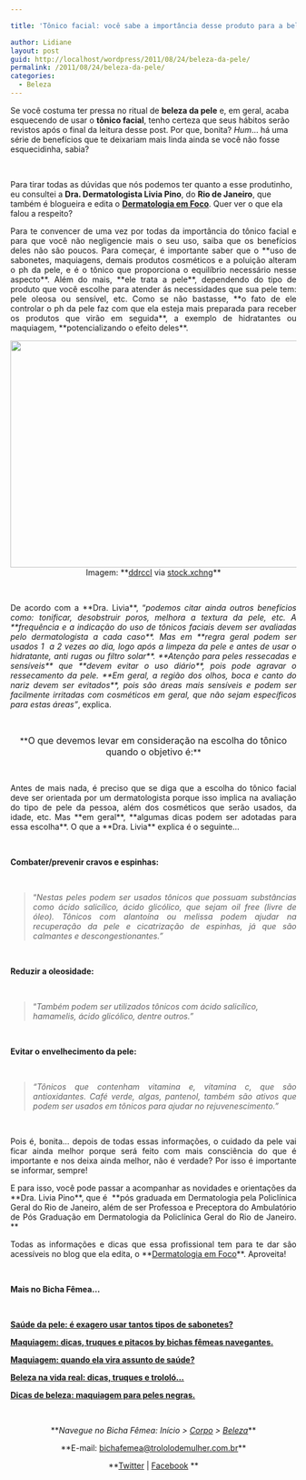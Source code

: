 ```yaml
---

title: 'Tônico facial: você sabe a importância desse produto para a beleza da pele?'

author: Lidiane
layout: post
guid: http://localhost/wordpress/2011/08/24/beleza-da-pele/
permalink: /2011/08/24/beleza-da-pele/
categories:
  - Beleza
---
```

Se você costuma ter pressa no ritual de **beleza da pele** e, em geral, acaba esquecendo de usar o **tônico facial**, tenho certeza que seus hábitos serão revistos após o final da leitura desse post. Por que, bonita? _Hum_… há uma série de benefícios que te deixariam mais linda ainda se você não fosse esquecidinha, sabia?

&nbsp;

Para tirar todas as dúvidas que nós podemos ter quanto a esse produtinho, eu consultei a **Dra. Dermatologista Livia Pino**, do **Rio de Janeiro**, que também é blogueira e edita o **<a href="http://www.dermatologiaemfoco.blogspot.com/" target="_blank">Dermatologia em Foco</a>**. Quer ver o que ela falou a respeito?

<!--more-->

<p align="justify">
  Para te convencer de uma vez por todas da importância do tônico facial e para que você não negligencie mais o seu uso, saiba que os benefícios deles não são poucos. Para começar, é importante saber que o **uso de sabonetes, maquiagens, demais produtos cosméticos e a poluição alteram o ph da pele, e é o tônico que proporciona o equilíbrio necessário nesse aspecto**. Além do mais, **ele trata a pele**, dependendo do tipo de produto que você escolhe para atender ás necessidades que sua pele tem: pele oleosa ou sensível, etc. Como se não bastasse, **o fato de ele controlar o ph da pele faz com que ela esteja mais preparada para receber os produtos que virão em seguida**, a exemplo de hidratantes ou maquiagem, **potencializando o efeito deles**.
</p>

<p align="center">
  <a href="http://www.trololodemulher.com.br/blog/wp-content/uploads/2011/08/beleza.jpg"><img class="alignnone size-full wp-image-6821" title="beleza" src="http://www.trololodemulher.com.br/blog/wp-content/uploads/2011/08/beleza.jpg" alt="" width="600" height="399" /><br /> </a>Imagem: **<a href="http://www.sxc.hu/browse.phtml?f=profile&l=ddrccl" target="_blank">ddrccl</a> via <a href="http://www.sxc.hu/" target="_blank">stock.xchng</a>**
</p>

&nbsp;

<p align="justify">
  De acordo com a **Dra. Livia**, “<em>podemos citar ainda outros benefícios como: tonificar, desobstruir poros, melhora a textura da pele, etc. A **frequência e a indicação do uso de tônicos faciais devem ser avaliadas pelo dermatologista a cada caso**. Mas em **regra geral podem ser usados 1  a 2 vezes ao dia, logo após a limpeza da pele e antes de usar o hidratante, anti rugas ou filtro solar**. **Atenção para peles ressecadas e sensíveis** que **devem evitar o uso diário**, pois pode agravar o ressecamento da pele. **Em geral, a região dos olhos, boca e canto do nariz devem ser evitados**, pois são áreas mais sensíveis e podem ser facilmente irritadas com cosméticos em geral, que não sejam específicos para estas áreas”</em>, explica.
</p>

&nbsp;

<p align="center">
  **<span style="font-size: medium;">O que devemos levar em consideração na escolha do tônico quando o objetivo é:</span>**
</p>

&nbsp;

<p align="justify">
  Antes de mais nada, é preciso que se diga que a escolha do tônico facial deve ser orientada por um dermatologista porque isso implica na avaliação do tipo de pele da pessoa, além dos cosméticos que serão usados, da idade, etc. Mas **em geral**, **algumas dicas podem ser adotadas para essa escolha**. O que a **Dra. Livia** explica é o seguinte…
</p>

&nbsp;

**Combater/prevenir cravos e espinhas:**

&nbsp;

> <p align="justify">
>   “<em>Nestas peles podem ser usados tônicos que possuam substâncias como ácido salicílico, ácido glicólico, que sejam oil free (livre de óleo). Tônicos com alantoína ou melissa podem ajudar na recuperação da pele e cicatrização de espinhas, já que são calmantes e descongestionantes.”</em>
> </p>

&nbsp;

**Reduzir a oleosidade:**

&nbsp;

> “_Também podem ser utilizados tônicos com ácido salicílico, hamamelis, ácido glicólico, dentre outros.”_

&nbsp;

**Evitar o envelhecimento da pele:**

&nbsp;

> <p align="justify">
>   <em>“Tônicos que contenham vitamina e, vitamina c, que são antioxidantes. Café verde, algas, pantenol, também são ativos que podem ser usados em tônicos para ajudar no rejuvenescimento.”</em>
> </p>

&nbsp;

<p align="justify">
  Pois é, bonita… depois de todas essas informações, o cuidado da pele vai ficar ainda melhor porque será feito com mais consciência do que é importante e nos deixa ainda melhor, não é verdade? Por isso é importante se informar, sempre!
</p>

<p align="justify">
  E para isso, você pode passar a acompanhar as novidades e orientações da **Dra. Livia Pino**, que é  **pós graduada em Dermatologia pela Policlínica Geral do Rio de Janeiro, além de ser Professoa e Preceptora do Ambulatório de Pós Graduação em Dermatologia da Policlínica Geral do Rio de Janeiro. **
</p>

<p align="justify">
  Todas as informações e dicas que essa profissional tem para te dar são acessíveis no blog que ela edita, o **<a href="http://www.dermatologiaemfoco.blogspot.com/" target="_blank">Dermatologia em Foco</a>**. Aproveita!
</p>

&nbsp;

**Mais no Bicha Fêmea…**

&nbsp;

**[Saúde da pele: é exagero usar tantos tipos de sabonetes?](http://www.trololodemulher.com.br/2011/06/29/saude-beleza-da-pele/)**

**[Maquiagem: dicas, truques e pitacos by bichas fêmeas navegantes.](http://www.trololodemulher.com.br/2011/08/17/maquiagem-dicas-truques/)**

**[Maquiagem: quando ela vira assunto de saúde?](http://www.trololodemulher.com.br/2011/06/08/maquiagem-saude-pele/)**

**[Beleza na vida real: dicas, truques e trololó…](http://www.trololodemulher.com.br/2011/07/22/beleza-na-vida-real-dicas/)**

**[Dicas de beleza: maquiagem para peles negras.](http://www.trololodemulher.com.br/2011/05/27/maquiagem-peles-negras/)**

&nbsp;

<p align="center">
  **<em>Navegue no Bicha Fêmea: Início > <a href="http://www.trololodemulher.com.br/corpo/">Corpo</a> > <a href="http://www.trololodemulher.com.br/category/do-corpo/beleza/">Beleza</a></em>**
</p>

<p align="center">
  **E-mail: <a href="mailto:bichafemea@trololodemulher.com.br">bichafemea@trololodemulher.com.br</a>**
</p>

<p align="center">
  **<a href="http://twitter.com/#!/bichafemea">Twitter</a> | <a href="https://www.facebook.com/profile.php?id=100002007076157">Facebook</a> **
</p>